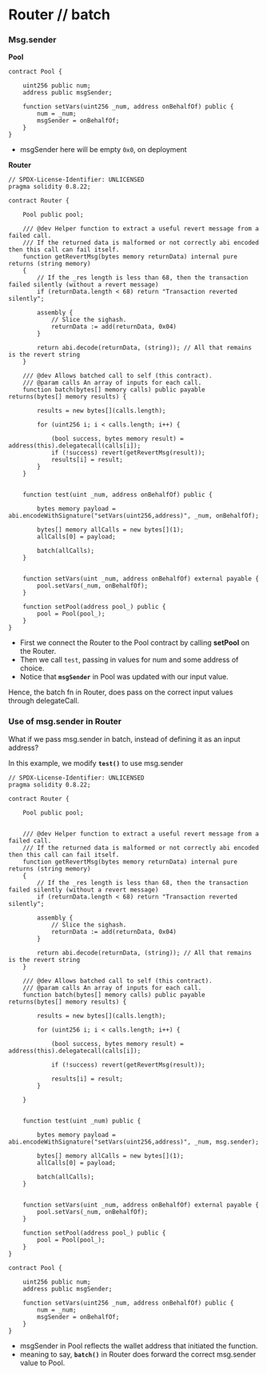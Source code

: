 # Router // batch

### Msg.sender

**Pool**

```solidity
contract Pool {

    uint256 public num;
    address public msgSender;

    function setVars(uint256 _num, address onBehalfOf) public {
        num = _num;
        msgSender = onBehalfOf;
    }
}
```

* msgSender here will be empty `0x0`, on deployment

**Router**

```solidity
// SPDX-License-Identifier: UNLICENSED
pragma solidity 0.8.22;

contract Router {

    Pool public pool;

    /// @dev Helper function to extract a useful revert message from a failed call.
    /// If the returned data is malformed or not correctly abi encoded then this call can fail itself.
    function getRevertMsg(bytes memory returnData) internal pure returns (string memory)
    {
        // If the _res length is less than 68, then the transaction failed silently (without a revert message)
        if (returnData.length < 68) return "Transaction reverted silently";

        assembly {
            // Slice the sighash.
            returnData := add(returnData, 0x04)
        }

        return abi.decode(returnData, (string)); // All that remains is the revert string
    }

    /// @dev Allows batched call to self (this contract).
    /// @param calls An array of inputs for each call.
    function batch(bytes[] memory calls) public payable returns(bytes[] memory results) {

        results = new bytes[](calls.length);

        for (uint256 i; i < calls.length; i++) {

            (bool success, bytes memory result) = address(this).delegatecall(calls[i]);
            if (!success) revert(getRevertMsg(result));
            results[i] = result;
        }
    }


    function test(uint _num, address onBehalfOf) public {

        bytes memory payload = abi.encodeWithSignature("setVars(uint256,address)", _num, onBehalfOf);
        
        bytes[] memory allCalls = new bytes[](1);
        allCalls[0] = payload;

        batch(allCalls);
    }


    function setVars(uint _num, address onBehalfOf) external payable {
        pool.setVars(_num, onBehalfOf);
    }

    function setPool(address pool_) public {
        pool = Pool(pool_);
    }
}
```

* First we connect the Router to the Pool contract by calling **setPool** on the Router.
* Then we call `test`, passing in values for num and some address of choice.
* Notice that **`msgSender`** in Pool was updated with our input value.

Hence, the batch fn in Router, does pass on the correct input values through delegateCall.

### Use of msg.sender in Router

What if we pass msg.sender in batch, instead of defining it as an input address?

In this example, we modify **`test()`** to use msg.sender

```solidity
// SPDX-License-Identifier: UNLICENSED
pragma solidity 0.8.22;

contract Router {

    Pool public pool;


    /// @dev Helper function to extract a useful revert message from a failed call.
    /// If the returned data is malformed or not correctly abi encoded then this call can fail itself.
    function getRevertMsg(bytes memory returnData) internal pure returns (string memory)
    {
        // If the _res length is less than 68, then the transaction failed silently (without a revert message)
        if (returnData.length < 68) return "Transaction reverted silently";

        assembly {
            // Slice the sighash.
            returnData := add(returnData, 0x04)
        }

        return abi.decode(returnData, (string)); // All that remains is the revert string
    }

    /// @dev Allows batched call to self (this contract).
    /// @param calls An array of inputs for each call.
    function batch(bytes[] memory calls) public payable returns(bytes[] memory results) {

        results = new bytes[](calls.length);

        for (uint256 i; i < calls.length; i++) {

            (bool success, bytes memory result) = address(this).delegatecall(calls[i]);

            if (!success) revert(getRevertMsg(result));

            results[i] = result;
        }

    }


    function test(uint _num) public {

        bytes memory payload = abi.encodeWithSignature("setVars(uint256,address)", _num, msg.sender);
        
        bytes[] memory allCalls = new bytes[](1);
        allCalls[0] = payload;

        batch(allCalls);
    }


    function setVars(uint _num, address onBehalfOf) external payable {
        pool.setVars(_num, onBehalfOf);
    }

    function setPool(address pool_) public {
        pool = Pool(pool_);
    }
}
```

```
contract Pool {

    uint256 public num;
    address public msgSender;

    function setVars(uint256 _num, address onBehalfOf) public {
        num = _num;
        msgSender = onBehalfOf;
    }
}
```

* msgSender in Pool reflects the wallet address that initiated the function.
* meaning to say, **`batch()`** in Router does forward the correct msg.sender value to Pool.&#x20;
